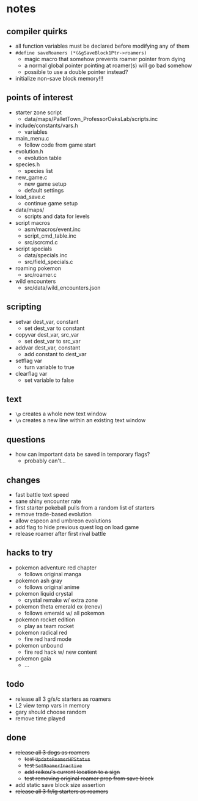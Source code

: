 # notes

## compiler quirks

- all function variables must be declared before modifying any of them
- `#define saveRoamers (*(&gSaveBlock1Ptr->roamers)`
  - magic macro that somehow prevents roamer pointer from dying
  - a normal global pointer pointing at roamer(s) will go bad somehow
  - possible to use a double pointer instead?
- initialize non-save block memory!!!

## points of interest

- starter zone script
  - data/maps/PalletTown_ProfessorOaksLab/scripts.inc
- include/constants/vars.h
  - variables
- main_menu.c
  - follow code from game start
- evolution.h
  - evolution table
- species.h
  - species list
- new_game.c
  - new game setup
  - default settings
- load_save.c
  - continue game setup
- data/maps/
  - scripts and data for levels
- script macros
  - asm/macros/event.inc
  - script_cmd_table.inc
  - src/scrcmd.c
- script specials
  - data/specials.inc
  - src/field_specials.c
- roaming pokemon
  - src/roamer.c
- wild encounters
  - src/data/wild_encounters.json

## scripting

- setvar dest_var, constant
  - set dest_var to constant
- copyvar dest_var, src_var
  - set dest_var to src_var
- addvar dest_var, constant
  - add constant to dest_var
- setflag var
  - turn variable to true
- clearflag var
  - set variable to false

## text

- `\p` creates a whole new text window
- `\n` creates a new line within an existing text window

## questions

- how can important data be saved in temporary flags?
  - probably can't...

## changes

- fast battle text speed
- sane shiny encounter rate
- first starter pokeball pulls from a random list of starters
- remove trade-based evolution
- allow espeon and umbreon evolutions
- add flag to hide previous quest log on load game
- release roamer after first rival battle

## hacks to try

- pokemon adventure red chapter
  - follows original manga
- pokemon ash gray
  - follows original anime
- pokemon liquid crystal
  - crystal remake w/ extra zone
- pokemon theta emerald ex (renev)
  - follows emerald w/ all pokemon
- pokemon rocket edition
  - play as team rocket
- pokemon radical red
  - fire red hard mode
- pokemon unbound
  - fire red hack w/ new content
- pokemon gaia
  - ...

## todo

- release all 3 g/s/c starters as roamers
- L2 view temp vars in memory
- gary should choose random
- remove time played

## done

- ~~release all 3 dogs as roamers~~
  - ~~test `UpdateRoamerHPStatus`~~
  - ~~test `SetRoamerInactive`~~
  - ~~add raikou's current location to a sign~~
  - ~~test removing original roamer prop from save block~~
- add static save block size assertion
- ~~release all 3 fr/lg starters as roamers~~